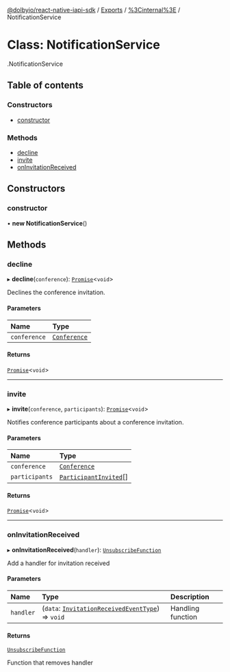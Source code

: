 [@dolbyio/react-native-iapi-sdk](../README.md) / [Exports](../modules.md) / [%3Cinternal%3E](../modules/_internal_.md) / NotificationService

# Class: NotificationService

[<internal>](../modules/_internal_.md).NotificationService

## Table of contents

### Constructors

- [constructor](_internal_.NotificationService.md#constructor)

### Methods

- [decline](_internal_.NotificationService.md#decline)
- [invite](_internal_.NotificationService.md#invite)
- [onInvitationReceived](_internal_.NotificationService.md#oninvitationreceived)

## Constructors

### constructor

• **new NotificationService**()

## Methods

### decline

▸ **decline**(`conference`): [`Promise`](../modules/_internal_.md#promise)<`void`\>

Declines the conference invitation.

#### Parameters

| Name | Type |
| :------ | :------ |
| `conference` | [`Conference`](../interfaces/_internal_.Conference.md) |

#### Returns

[`Promise`](../modules/_internal_.md#promise)<`void`\>

___

### invite

▸ **invite**(`conference`, `participants`): [`Promise`](../modules/_internal_.md#promise)<`void`\>

Notifies conference participants about a conference invitation.

#### Parameters

| Name | Type |
| :------ | :------ |
| `conference` | [`Conference`](../interfaces/_internal_.Conference.md) |
| `participants` | [`ParticipantInvited`](../interfaces/_internal_.ParticipantInvited.md)[] |

#### Returns

[`Promise`](../modules/_internal_.md#promise)<`void`\>

___

### onInvitationReceived

▸ **onInvitationReceived**(`handler`): [`UnsubscribeFunction`](../modules/_internal_.md#unsubscribefunction)

Add a handler for invitation received

#### Parameters

| Name | Type | Description |
| :------ | :------ | :------ |
| `handler` | (`data`: [`InvitationReceivedEventType`](../interfaces/_internal_.InvitationReceivedEventType.md)) => `void` | Handling function |

#### Returns

[`UnsubscribeFunction`](../modules/_internal_.md#unsubscribefunction)

Function that removes handler
